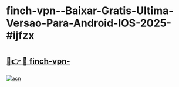 # finch-vpn--Baixar-Gratis-Ultima-Versao-Para-Android-IOS-2025-#ijfzx

# <h2><a href="https://ainizakaria.my?title=finch-vpn-&ref=24M">🔗👉 🔴 finch-vpn-</a></h2>

[![acn](https://github.com/user-attachments/assets/0f9c940e-d8b0-45ae-aac7-cd30a18b3e1c)](https://ainizakaria.my?title=finch-vpn-&ref=24M)

